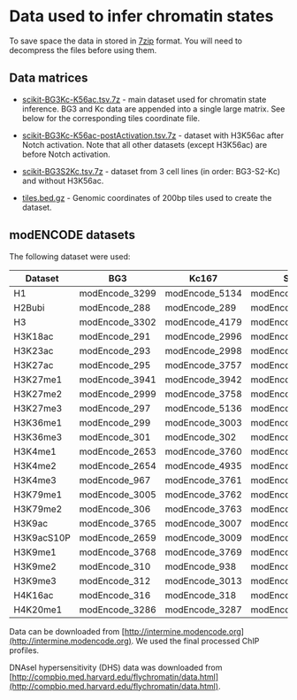 Data used to infer chromatin states
================

To save space the data in stored in [7zip](http://www.7-zip.org/) format. You will need to decompress the files before using them.

## Data matrices

* [scikit-BG3Kc-K56ac.tsv.7z](https://github.com/rstojnic/notch-chromatin/data/scikit-BG3Kc-K56ac.tsv.7z) -  main dataset used for chromatin state inference. BG3 and Kc data are appended into a single large matrix. See below for the corresponding tiles coordinate file. 

* [scikit-BG3Kc-K56ac-postActivation.tsv.7z](https://github.com/rstojnic/notch-chromatin/data/scikit-BG3Kc-K56ac-postActivation.tsv.7z) -  dataset with H3K56ac after Notch activation. Note that all other datasets (except H3K56ac) are before Notch activation. 

* [scikit-BG3S2Kc.tsv.7z](https://github.com/rstojnic/notch-chromatin/data/scikit-BG3S2Kc.tsv.7z) -  dataset from 3 cell lines (in order: BG3-S2-Kc) and without H3K56ac. 

* [tiles.bed.gz](https://github.com/rstojnic/notch-chromatin/data/tiles.bed.gz) -  Genomic coordinates of 200bp tiles used to create the dataset. 

## modENCODE datasets

The following dataset were used:

Dataset | BG3 | Kc167 | S2
--------|-----|-------|----
H1 | modEncode_3299 | modEncode_5134 | modEncode_3300
H2Bubi | modEncode_288 | modEncode_289 | modEncode_290
H3 | modEncode_3302 | modEncode_4179 | modEncode_3301
H3K18ac | modEncode_291 | modEncode_2996 | modEncode_292
H3K23ac | modEncode_293 | modEncode_2998 | modEncode_294
H3K27ac | modEncode_295 | modEncode_3757 | modEncode_296
H3K27me1 | modEncode_3941 | modEncode_3942 | modEncode_3943
H3K27me2 | modEncode_2999 | modEncode_3758 | modEncode_3000
H3K27me3 | modEncode_297 | modEncode_5136 | modEncode_298
H3K36me1 | modEncode_299 | modEncode_3003 | modEncode_3170
H3K36me3 | modEncode_301 | modEncode_302 | modEncode_303
H3K4me1 | modEncode_2653 | modEncode_3760 | modEncode_304
H3K4me2 | modEncode_2654 | modEncode_4935 | modEncode_2655
H3K4me3 | modEncode_967 | modEncode_3761 | modEncode_305
H3K79me1 | modEncode_3005 | modEncode_3762 | modEncode_2658
H3K79me2 | modEncode_306 | modEncode_3763 | modEncode_307
H3K9ac | modEncode_3765 | modEncode_3007 | modEncode_309
H3K9acS10P | modEncode_2659 | modEncode_3009 | modEncode_2660
H3K9me1 | modEncode_3768 | modEncode_3769 | modEncode_3770
H3K9me2 | modEncode_310 | modEncode_938 | modEncode_311
H3K9me3 | modEncode_312 | modEncode_3013 | modEncode_313
H4K16ac | modEncode_316 | modEncode_318 | modEncode_319
H4K20me1 | modEncode_3286 | modEncode_3287 | modEncode_3014

Data can be downloaded from [http://intermine.modencode.org](http://intermine.modencode.org). We used the final processed ChIP profiles. 

DNAseI hypersensitivity (DHS) data was downloaded from [http://compbio.med.harvard.edu/flychromatin/data.html](http://compbio.med.harvard.edu/flychromatin/data.html).

